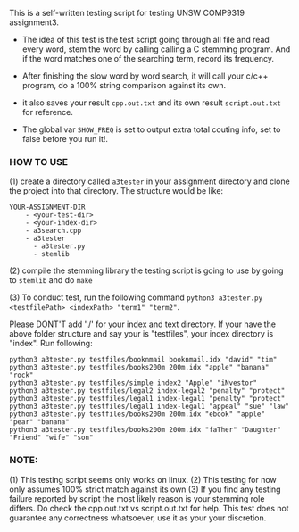 This is a self-written testing script for testing UNSW COMP9319 assignment3.

- The idea of this test is the test script going through all file and read every word,
stem the word by calling calling a C stemming program. And if the word matches one of the searching term, record its frequency.

- After finishing the slow word by word search, it will call your c/c++ program, do a 100% string comparison against its own.

- it also saves your result `cpp.out.txt` and its own result `script.out.txt` for reference.
- The global var `SHOW_FREQ` is set to output extra total couting info, set to false before you run it!.
### HOW TO USE
(1) create a directory called `a3tester` in your assignment directory and clone the project into that directory. The structure would be like:
```
YOUR-ASSIGNMENT-DIR
    - <your-test-dir>
    - <your-index-dir>
    - a3search.cpp
    - a3tester
      - a3tester.py
      - stemlib
```

(2) compile the stemming library the testing script is going to use by going to `stemlib` and do `make`

(3) To conduct test, run the following command `python3 a3tester.py <testfilePath> <indexPath> "term1" "term2"`.

Please DONT'T add './' for your index and text directory. If your have the above folder structure and say your
<your-test-dir> is "testfiles", your index directory is "index". Run following:
```
python3 a3tester.py testfiles/booknmail booknmail.idx "david" "tim"
python3 a3tester.py testfiles/books200m 200m.idx "apple" "banana" "rock"
python3 a3tester.py testfiles/simple index2 "Apple" "iNvestor"
python3 a3tester.py testfiles/legal2 index-legal2 "penalty" "protect"
python3 a3tester.py testfiles/legal1 index-legal1 "penalty" "protect"
python3 a3tester.py testfiles/legal1 index-legal1 "appeal" "sue" "law"
python3 a3tester.py testfiles/books200m 200m.idx "ebook" "apple" "pear" "banana"
python3 a3tester.py testfiles/books200m 200m.idx "faTher" "Daughter" "Friend" "wife" "son"
```

### NOTE:
(1) This testing script seems only works on linux.
(2) This testing for now only assumes 100% strict match against its own
(3) If you find any testing failure reported by script the most likely reason is 
your stemming role differs. Do check the cpp.out.txt vs script.out.txt for help.
This test does not guarantee any correctness whatsoever, use it as your your discretion.